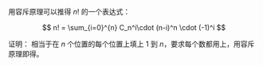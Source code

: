 用容斥原理可以推得 $n!$ 的一个表达式：


$$
n! = \sum_{i=0}^{n} C_n^i\cdot (n-i)^n \cdot (-1)^i
$$

证明：
相当于在 $n$ 个位置的每个位置上填上 $1$ 到 $n$，要求每个数都用上，用容斥原理即得。

